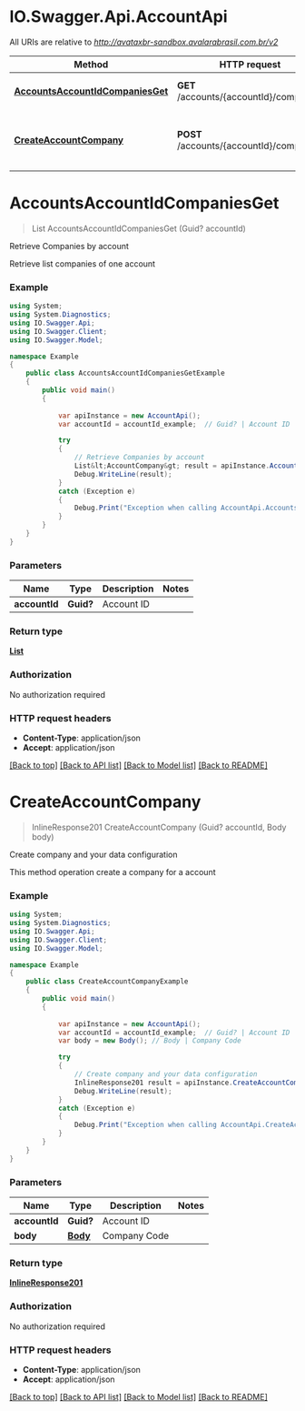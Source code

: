 # IO.Swagger.Api.AccountApi

All URIs are relative to *http://avataxbr-sandbox.avalarabrasil.com.br/v2*

Method | HTTP request | Description
------------- | ------------- | -------------
[**AccountsAccountIdCompaniesGet**](AccountApi.md#accountsaccountidcompaniesget) | **GET** /accounts/{accountId}/companies | Retrieve Companies by account
[**CreateAccountCompany**](AccountApi.md#createaccountcompany) | **POST** /accounts/{accountId}/companies | Create company and your data configuration


<a name="accountsaccountidcompaniesget"></a>
# **AccountsAccountIdCompaniesGet**
> List<AccountCompany> AccountsAccountIdCompaniesGet (Guid? accountId)

Retrieve Companies by account

Retrieve list companies of one account

### Example
```csharp
using System;
using System.Diagnostics;
using IO.Swagger.Api;
using IO.Swagger.Client;
using IO.Swagger.Model;

namespace Example
{
    public class AccountsAccountIdCompaniesGetExample
    {
        public void main()
        {
            
            var apiInstance = new AccountApi();
            var accountId = accountId_example;  // Guid? | Account ID

            try
            {
                // Retrieve Companies by account
                List&lt;AccountCompany&gt; result = apiInstance.AccountsAccountIdCompaniesGet(accountId);
                Debug.WriteLine(result);
            }
            catch (Exception e)
            {
                Debug.Print("Exception when calling AccountApi.AccountsAccountIdCompaniesGet: " + e.Message );
            }
        }
    }
}
```

### Parameters

Name | Type | Description  | Notes
------------- | ------------- | ------------- | -------------
 **accountId** | **Guid?**| Account ID | 

### Return type

[**List<AccountCompany>**](AccountCompany.md)

### Authorization

No authorization required

### HTTP request headers

 - **Content-Type**: application/json
 - **Accept**: application/json

[[Back to top]](#) [[Back to API list]](../README.md#documentation-for-api-endpoints) [[Back to Model list]](../README.md#documentation-for-models) [[Back to README]](../README.md)

<a name="createaccountcompany"></a>
# **CreateAccountCompany**
> InlineResponse201 CreateAccountCompany (Guid? accountId, Body body)

Create company and your data configuration

This method operation create a company for a account 

### Example
```csharp
using System;
using System.Diagnostics;
using IO.Swagger.Api;
using IO.Swagger.Client;
using IO.Swagger.Model;

namespace Example
{
    public class CreateAccountCompanyExample
    {
        public void main()
        {
            
            var apiInstance = new AccountApi();
            var accountId = accountId_example;  // Guid? | Account ID
            var body = new Body(); // Body | Company Code

            try
            {
                // Create company and your data configuration
                InlineResponse201 result = apiInstance.CreateAccountCompany(accountId, body);
                Debug.WriteLine(result);
            }
            catch (Exception e)
            {
                Debug.Print("Exception when calling AccountApi.CreateAccountCompany: " + e.Message );
            }
        }
    }
}
```

### Parameters

Name | Type | Description  | Notes
------------- | ------------- | ------------- | -------------
 **accountId** | **Guid?**| Account ID | 
 **body** | [**Body**](Body.md)| Company Code | 

### Return type

[**InlineResponse201**](InlineResponse201.md)

### Authorization

No authorization required

### HTTP request headers

 - **Content-Type**: application/json
 - **Accept**: application/json

[[Back to top]](#) [[Back to API list]](../README.md#documentation-for-api-endpoints) [[Back to Model list]](../README.md#documentation-for-models) [[Back to README]](../README.md)

